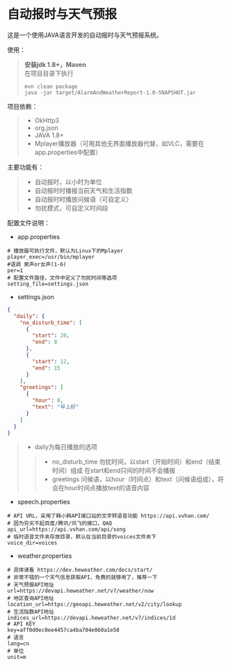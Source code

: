 # 自动报时与天气预报

这是一个使用JAVA语言开发的自动报时与天气预报系统。

使用：
>   
> **安装jdk 1.8+，Maven**  
> 在项目目录下执行
> ```shell script
> mvn clean package
> java -jar target/AlarmAndWeatherReport-1.0-SNAPSHOT.jar
> ```

项目依赖：
>  * OkHttp3
>  * org.json  
>  * JAVA 1.8+
>  * Mplayer播放器（可用其他无界面播放器代替，如VLC，需要在app.properties中配置）
  
主要功能有：  
>  * 自动报时，以小时为单位
>  * 自动报时时播报当前天气和生活指数
>  * 自动报时时播放问候语（可自定义）
>  * 勿扰模式，可自定义时间段

配置文件说明：
* app.properties  
```properties
# 播放器可执行文件，默认为Linux下的Mplayer
player_exec=/usr/bin/mplayer
#语调 男声or女声(1-6)
per=1
# 配置文件路径，文件中定义了勿扰时间等选项
setting_file=settings.json
```  
* settings.json
```json
{
  "daily": {
    "no_disturb_time": [
      {
        "start": 20,
        "end": 8
      },
      {
        "start": 12,
        "end": 15
      }
    ],
    "greetings": [
      {
        "hour": 8,
        "text": "早上好"
      }
    ]
  }
}
```
> * daily为每日播放的选项
>> * no_disturb_time 勿扰时间，以start（开始时间）和end（结束时间）组成
>> 在start和end只间的时间不会播报  
>> * greetings 问候语，以hour（时间点）和text（问候语组成），将会在hour时间点播放text的语音内容      

* speech.properties
```properties
# API URL，采用了韩小韩API接口站的文字转语音功能 https://api.vvhan.com/
# 因为穷买不起百度/腾讯/讯飞的接口，QAQ
api_url=https://api.vvhan.com/api/song
# 临时语音文件夹存放目录，默认在当前目录的voices文件夹下
voice_dir=voices
```  
* weather.properties
```properties
# 具体请看 https://dev.heweather.com/docs/start/
# 非常不错的一个天气信息获取API，免费的就够用了，推荐一下
# 天气预报API地址
url=https://devapi.heweather.net/v7/weather/now
# 地区查询API地址
location_url=https://geoapi.heweather.net/v2/city/lookup
# 生活指数API地址
indices_url=https://devapi.heweather.net/v7/indices/1d
# API KEY
key=aff0d0ec0ee4457ca4ba704e060a1e58
# 语言
lang=cn
# 单位
unit=m
```